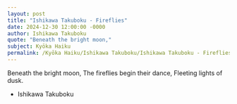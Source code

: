 ```yaml
---
layout: post
title: "Ishikawa Takuboku - Fireflies"
date: 2024-12-30 12:00:00 -0000
author: Ishikawa Takuboku
quote: "Beneath the bright moon,"
subject: Kyōka Haiku
permalink: /Kyōka Haiku/Ishikawa Takuboku/Ishikawa Takuboku - Fireflies
---
```


Beneath the bright moon,
The fireflies begin their dance,
Fleeting lights of dusk.

- Ishikawa Takuboku
